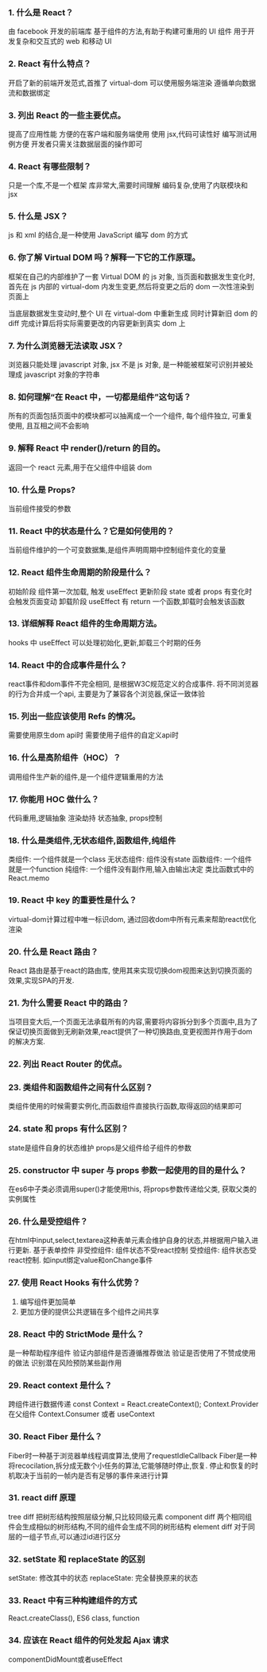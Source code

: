 ### 1. 什么是 React？

由 facebook 开发的前端库
基于组件的方法,有助于构建可重用的 UI 组件
用于开发复杂和交互式的 web 和移动 UI

### 2. React 有什么特点？

开启了新的前端开发范式,首推了 virtual-dom
可以使用服务端渲染
遵循单向数据流和数据绑定

### 3. 列出 React 的一些主要优点。

提高了应用性能
方便的在客户端和服务端使用
使用 jsx,代码可读性好
编写测试用例方便
开发者只需关注数据层面的操作即可

### 4. React 有哪些限制？

只是一个库,不是一个框架
库非常大,需要时间理解
编码复杂,使用了内联模块和 jsx

### 5. 什么是 JSX？

js 和 xml 的结合,是一种使用 JavaScript 编写 dom 的方式

### 6. 你了解 Virtual DOM 吗？解释一下它的工作原理。

框架在自己的内部维护了一套 Virtual DOM 的 js 对象, 当页面和数据发生变化时,首先在 js 内部的 virtual-dom 内发生变更,然后将变更之后的 dom 一次性渲染到页面上

当底层数据发生变动时,整个 UI 在 virtual-dom 中重新生成
同时计算新旧 dom 的 diff
完成计算后将实际需要更改的内容更新到真实 dom 上

### 7. 为什么浏览器无法读取 JSX？

浏览器只能处理 javascript 对象, jsx 不是 js 对象, 是一种能被框架可识别并被处理成 javascript 对象的字符串

### 8. 如何理解“在 React 中，一切都是组件”这句话？

所有的页面包括页面中的模块都可以抽离成一个一个组件, 每个组件独立, 可重复使用, 且互相之间不会影响

### 9. 解释 React 中 render()/return 的目的。

返回一个 react 元素,用于在父组件中组装 dom

### 10. 什么是 Props?

当前组件接受的参数

### 11. React 中的状态是什么？它是如何使用的？

当前组件维护的一个可变数据集,是组件声明周期中控制组件变化的变量

### 12. React 组件生命周期的阶段是什么？

初始阶段 组件第一次加载, 触发 useEffect
更新阶段 state 或者 props 有变化时会触发页面变动
卸载阶段 useEffect 有 return 一个函数,卸载时会触发该函数

### 13. 详细解释 React 组件的生命周期方法。

hooks 中 useEffect 可以处理初始化,更新,卸载三个时期的任务

### 14. React 中的合成事件是什么？
react事件和dom事件不完全相同, 是根据W3C规范定义的合成事件.
将不同浏览器的行为合并成一个api, 主要是为了兼容各个浏览器,保证一致体验

### 15. 列出一些应该使用 Refs 的情况。
需要使用原生dom api时
需要使用子组件的自定义api时

### 16. 什么是高阶组件（HOC）？
调用组件生产新的组件,是一个组件逻辑重用的方法

### 17. 你能用 HOC 做什么？
代码重用,逻辑抽象
渲染劫持
状态抽象, props控制

### 18. 什么是类组件,无状态组件,函数组件,纯组件
类组件: 一个组件就是一个class
无状态组件: 组件没有state
函数组件: 一个组件就是一个function
纯组件: 一个组件没有副作用,输入由输出决定 类比函数式中的React.memo

### 19. React 中 key 的重要性是什么？
virtual-dom计算过程中唯一标识dom, 通过回收dom中所有元素来帮助react优化渲染

### 20. 什么是 React 路由？
React 路由是基于react的路由库, 使用其来实现切换dom视图来达到切换页面的效果,实现SPA的开发.

### 21. 为什么需要 React 中的路由？
当项目变大后,一个页面无法承载所有的内容,需要将内容拆分到多个页面中,且为了保证切换页面做到无刷新效果,react提供了一种切换路由,变更视图并作用于dom的解决方案.

### 22. 列出 React Router 的优点。


### 23. 类组件和函数组件之间有什么区别？
类组件使用的时候需要实例化,而函数组件直接执行函数,取得返回的结果即可

### 24. state 和 props 有什么区别？
state是组件自身的状态维护
props是父组件给子组件的参数

### 25. constructor 中 super 与 props 参数一起使用的目的是什么？
在es6中子类必须调用super()才能使用this, 将props参数传递给父类, 获取父类的实例属性

### 26. 什么是受控组件？
在html中input,select,textarea这种表单元素会维护自身的状态,并根据用户输入进行更新.
基于表单控件
非受控组件: 组件状态不受react控制
受控组件: 组件状态受react控制. 如input绑定value和onChange事件

### 27. 使用 React Hooks 有什么优势？
1. 编写组件更加简单
2. 更加方便的提供公共逻辑在多个组件之间共享

### 28. React 中的 StrictMode 是什么？
是一种帮助程序组件
验证内部组件是否遵循推荐做法
验证是否使用了不赞成使用的做法
识别潜在风险预防某些副作用

### 29. React context 是什么？
跨组件进行数据传递
const Context = React.createContext();
Context.Provider 在父组件
Context.Consumer 或者 useContext

### 30. React Fiber 是什么？
Fiber时一种基于浏览器单线程调度算法,使用了requestIdleCallback
Fiber是一种将recocilation,拆分成无数个小任务的算法,它能够随时停止,恢复. 停止和恢复的时机取决于当前的一帧内是否有足够的事件来进行计算

### 31. react diff 原理
tree diff 把树形结构按照层级分解,只比较同级元素
component diff 两个相同组件会生成相似的树形结构,不同的组件会生成不同的树形结构
element diff 对于同层的一组子节点,可以通过id进行区分

### 32. setState 和 replaceState 的区别
setState: 修改其中的状态
replaceState: 完全替换原来的状态

### 33. React 中有三种构建组件的方式
React.createClass(), ES6 class, function 

### 34. 应该在 React 组件的何处发起 Ajax 请求
componentDidMount或者useEffect
